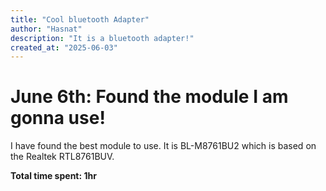 ```yaml
---
title: "Cool bluetooth Adapter"
author: "Hasnat"
description: "It is a bluetooth adapter!"
created_at: "2025-06-03"
---
```

# June 6th: Found the module I am gonna use!

I have found the best module to use. It is BL-M8761BU2 which is based on the Realtek RTL8761BUV.

**Total time spent: 1hr**
